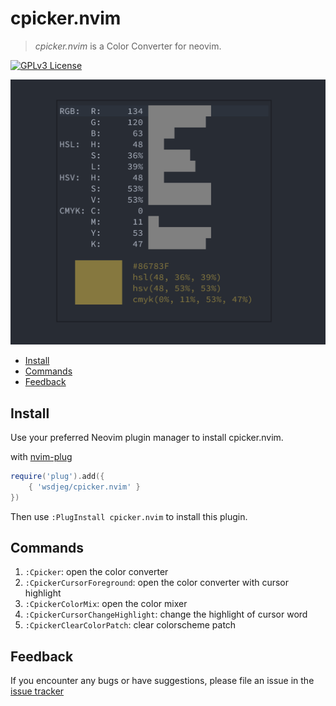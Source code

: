 # cpicker.nvim

> _cpicker.nvim_ is a Color Converter for neovim.

[![GPLv3 License](https://img.spacevim.org/license-GPLv3-blue.svg)](LICENSE)

![cpicker](./img/cpicker.png)

<!-- vim-markdown-toc GFM -->

* [Install](#install)
* [Commands](#commands)
* [Feedback](#feedback)

<!-- vim-markdown-toc -->
## Install

Use your preferred Neovim plugin manager to install cpicker.nvim.

with [nvim-plug](https://github.com/wsdjeg/nvim-plug)

```lua
require('plug').add({
    { 'wsdjeg/cpicker.nvim' }
})
```

Then use `:PlugInstall cpicker.nvim` to install this plugin.

## Commands

1. `:Cpicker`: open the color converter
2. `:CpickerCursorForeground`: open the color converter with cursor highlight
3. `:CpickerColorMix`: open the color mixer 
4. `:CpickerCursorChangeHighlight`: change the highlight of cursor word
5. `:CpickerClearColorPatch`: clear colorscheme patch

## Feedback

If you encounter any bugs or have suggestions, please file an issue in the [issue tracker](https://github.com/wsdjeg/cpicker.nvim/issues)
